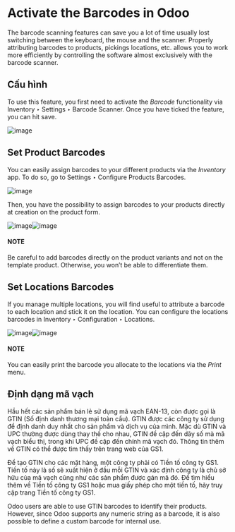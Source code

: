 # Activate the Barcodes in Odoo

<a id="inventory-barcode-software"></a>

The barcode scanning features can save you a lot of time usually lost
switching between the keyboard, the mouse and the scanner. Properly
attributing barcodes to products, pickings locations, etc. allows you to
work more efficiently by controlling the software almost exclusively
with the barcode scanner.

## Cấu hình

To use this feature, you first need to activate the *Barcode*
functionality via Inventory ‣ Settings ‣ Barcode Scanner. Once you
have ticked the feature, you can hit save.

![image](applications/inventory_and_mrp/barcode/setup/software/software_01.png)

## Set Product Barcodes

You can easily assign barcodes to your different products via the
*Inventory* app. To do so, go to Settings ‣ Configure Products Barcodes.

![image](applications/inventory_and_mrp/barcode/setup/software/software_02.png)

Then, you have the possibility to assign barcodes to your products
directly at creation on the product form.

![image](applications/inventory_and_mrp/barcode/setup/software/software_03.png)![image](applications/inventory_and_mrp/barcode/setup/software/software_04.png)

#### NOTE
Be careful to add barcodes directly on the product variants and not on
the template product. Otherwise, you won’t be able to differentiate
them.

<a id="barcode-setup-location"></a>

## Set Locations Barcodes

If you manage multiple locations, you will find useful to attribute a
barcode to each location and stick it on the location. You can configure
the locations barcodes in Inventory ‣ Configuration ‣ Locations.

![image](applications/inventory_and_mrp/barcode/setup/software/software_05.png)![image](applications/inventory_and_mrp/barcode/setup/software/software_06.png)

#### NOTE
You can easily print the barcode you allocate to the locations via the
*Print* menu.

## Định dạng mã vạch

Hầu hết các sản phẩm bán lẻ sử dụng mã vạch EAN-13, còn được gọi là GTIN (Số định danh thương mại toàn cầu). GTIN được các công ty sử dụng để định danh duy nhất cho sản phẩm và dịch vụ của mình. Mặc dù GTIN và UPC thường được dùng thay thế cho nhau, GTIN đề cập đến dãy số mà mã vạch biểu thị, trong khi UPC đề cập đến chính mã vạch đó. Thông tin thêm về GTIN có thể được tìm thấy trên trang web của GS1.

Để tạo GTIN cho các mặt hàng, một công ty phải có Tiền tố công ty GS1. Tiền tố này là số sẽ xuất hiện ở đầu mỗi GTIN và xác định công ty là chủ sở hữu của mã vạch cũng như các sản phẩm được gán mã đó. Để tìm hiểu thêm về Tiền tố công ty GS1 hoặc mua giấy phép cho một tiền tố, hãy truy cập trang Tiền tố công ty GS1.

Odoo users are able to use GTIN barcodes to identify their products. However, since Odoo supports
any numeric string as a barcode, it is also possible to define a custom barcode for internal use.
